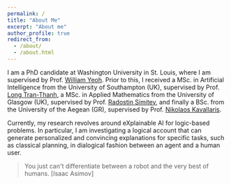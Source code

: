 ```yaml
---
permalink: /
title: "About Me"
excerpt: "About me"
author_profile: true
redirect_from: 
  - /about/
  - /about.html
---
```


I am a PhD candidate at Washington University in St. Louis, where I am supervised by Prof. [William Yeoh](https://sites.wustl.edu/wyeoh/). Prior to this, I received a MSc. in Artificial Intelligence from the University of Southampton (UK), supervised by Prof. [Long Tran-Thanh](https://human-agentlearning.github.io/HAL-LAB.html), a MSc. in Applied Mathematics from the University of Glasgow (UK), supervised by Prof. [Radostin Simitev](https://www.maths.gla.ac.uk/~rs/), and finally a BSc. from the University of the Aegean (GR), supervised by Prof. [Nikolaos Kavallaris](https://www1.chester.ac.uk/departments/mathematics/staff/nikos-kavallaris).

Currently, my research revolves around eXplainable AI for logic-based problems. In particular, I am investigating a logical account that can generate personalized and convincing explanations for specific tasks, such as classical planning, in dialogical fashion between an agent and a human user.



> You just can't differentiate between a robot and the very best of humans. [Isaac Asimov]

